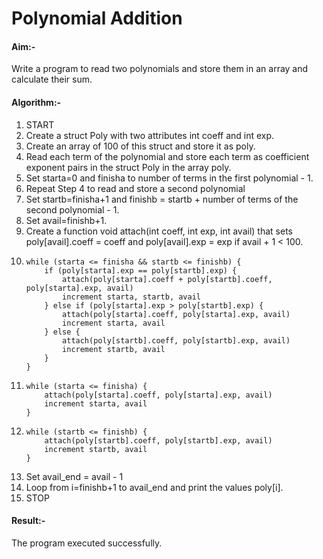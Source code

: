 # Polynomial Addition

#### Aim:-
Write a program to read two polynomials and store them in an array and calculate their sum.

#### Algorithm:-
1. START
1. Create a struct Poly with two attributes int coeff and int exp.
1. Create an array of 100 of this struct and store it as poly.
1. Read each term of the polynomial and store each term as coefficient exponent pairs in the struct Poly in the array poly.
1. Set starta=0 and finisha to number of terms in the first polynomial - 1.
1. Repeat Step 4 to read and store a second polynomial
1. Set startb=finisha+1 and finishb = startb + number of terms of the second polynomial - 1.
1. Set avail=finishb+1.
1. Create a function void attach(int coeff, int exp, int avail) that sets poly[avail].coeff = coeff and poly[avail].exp = exp if avail + 1 < 100.
1.  ```
    while (starta <= finisha && startb <= finishb) {  
        if (poly[starta].exp == poly[startb].exp) {  
            attach(poly[starta].coeff + poly[startb].coeff, poly[starta].exp, avail)  
            increment starta, startb, avail  
        } else if (poly[starta].exp > poly[startb].exp) {  
            attach(poly[starta].coeff, poly[starta].exp, avail)  
            increment starta, avail  
        } else {  
            attach(poly[startb].coeff, poly[startb].exp, avail)  
            increment startb, avail  
        }  
    }  
    ```
1.  ```
    while (starta <= finisha) {  
        attach(poly[starta].coeff, poly[starta].exp, avail)  
        increment starta, avail  
    }  
    ```
1.  ```
    while (startb <= finishb) {  
        attach(poly[startb].coeff, poly[startb].exp, avail)  
        increment startb, avail  
    }  
    ```
1. Set avail_end = avail - 1
1. Loop from i=finishb+1 to avail_end and print the values poly[i].
1. STOP

#### Result:-
The program executed successfully.